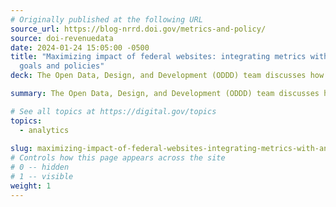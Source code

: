 ```yaml
---
# Originally published at the following URL
source_url: https://blog-nrrd.doi.gov/metrics-and-policy/
source: doi-revenuedata
date: 2024-01-24 15:05:00 -0500
title: "Maximizing impact of federal websites: integrating metrics with annual
  goals and policies"
deck: The Open Data, Design, and Development (ODDD) team discusses how OMB’s recent memo, Delivering a Digital-First Public Experience (M-23-22), inspired them to reassess their metrics plan to harmonize with policies governing federal public websites.

summary: The Open Data, Design, and Development (ODDD) team discusses how OMB’s recent memo, Delivering a Digital-First Public Experience (M-23-22), inspired them to reassess their metrics plan to harmonize with policies governing federal public websites.

# See all topics at https://digital.gov/topics
topics:
  - analytics
  
slug: maximizing-impact-of-federal-websites-integrating-metrics-with-annual-goals-and-policies
# Controls how this page appears across the site
# 0 -- hidden
# 1 -- visible
weight: 1
---
```

